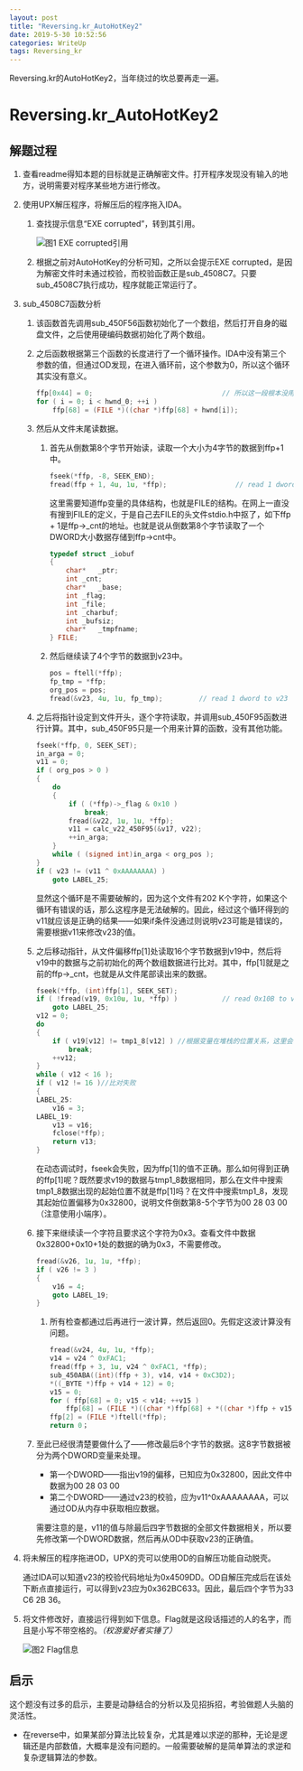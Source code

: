 ```yaml
---
layout: post
title: "Reversing.kr_AutoHotKey2"
date: 2019-5-30 10:52:56
categories: WriteUp
tags: Reversing_kr
---
```




Reversing.kr的AutoHotKey2，当年绕过的坎总要再走一遍。



# Reversing.kr_AutoHotKey2

## 解题过程

1. 查看readme得知本题的目标就是正确解密文件。打开程序发现没有输入的地方，说明需要对程序某些地方进行修改。

2. 使用UPX解压程序，将解压后的程序拖入IDA。

   1. 查找提示信息“EXE corrupted”，转到其引用。

      ![图1 EXE corrupted引用](https://chrishuppor.github.io/image/Snipaste_2019-05-29_18-53-38.PNG)

   2. 根据之前对AutoHotKey的分析可知，之所以会提示EXE corrupted，是因为解密文件时未通过校验，而校验函数正是sub_4508C7。只要sub_4508C7执行成功，程序就能正常运行了。

3. sub_4508C7函数分析

   1. 该函数首先调用sub_450F56函数初始化了一个数组，然后打开自身的磁盘文件，之后使用硬编码数据初始化了两个数组。

   2. 之后函数根据第三个函数的长度进行了一个循环操作。IDA中没有第三个参数的值，但通过OD发现，在进入循环前，这个参数为0，所以这个循环其实没有意义。

      ```C
      ffp[0x44] = 0;                                // 所以这一段根本没用
      for ( i = 0; i < hwnd_0; ++i )
          ffp[68] = (FILE *)((char *)ffp[68] + hwnd[i]);
      ```

   3. 然后从文件末尾读数据。

      1. 首先从倒数第8个字节开始读，读取一个大小为4字节的数据到ffp+1中。

         ```c
         fseek(*ffp, -8, SEEK_END);
         fread(ffp + 1, 4u, 1u, *ffp);                 // read 1 dword to ffp->cnt
         ```

         这里需要知道ffp变量的具体结构，也就是FILE的结构。在网上一直没有搜到FILE的定义，于是自己去FILE的头文件stdio.h中抠了，如下ffp + 1是ffp->_cnt的地址。也就是说从倒数第8个字节读取了一个DWORD大小数据存储到ffp->cnt中。

         ```c
         typedef struct _iobuf
         {
             char*   _ptr;
             int _cnt;
             char*   _base;
             int _flag;
             int _file;
             int _charbuf;
             int _bufsiz;
             char*   _tmpfname;
         } FILE;
         ```

      2. 然后继续读了4个字节的数据到v23中。

         ```c
         pos = ftell(*ffp);
         fp_tmp = *ffp;
         org_pos = pos;
         fread(&v23, 4u, 1u, fp_tmp);         // read 1 dword to v23
         ```

   4. 之后将指针设定到文件开头，逐个字符读取，并调用sub_450F95函数进行计算。其中，sub_450F95只是一个用来计算的函数，没有其他功能。

      ```c
      fseek(*ffp, 0, SEEK_SET);
      in_arga = 0;
      v11 = 0;
      if ( org_pos > 0 )
      {
          do
          {
              if ( (*ffp)->_flag & 0x10 )
                  break;
              fread(&v22, 1u, 1u, *ffp);
              v11 = calc_v22_450F95(&v17, v22);
              ++in_arga;
          }
          while ( (signed int)in_arga < org_pos );
      }
      if ( v23 != (v11 ^ 0xAAAAAAAA) )
          goto LABEL_25;
      ```

      显然这个循环是不需要破解的，因为这个文件有202 K个字符，如果这个循环有错误的话，那么这程序是无法破解的。因此，经过这个循环得到的v11就应该是正确的结果——如果if条件没通过则说明v23可能是错误的，需要根据v11来修改v23的值。

   5. 之后移动指针，从文件偏移ffp[1]处读取16个字节数据到v19中，然后将v19中的数据与之前初始化的两个数组数据进行比对。其中，ffp[1]就是之前的ffp->_cnt，也就是从文件尾部读出来的数据。

      ```c
      fseek(*ffp, (int)ffp[1], SEEK_SET);
      if ( !fread(v19, 0x10u, 1u, *ffp) )           // read 0x10B to v19
          goto LABEL_25;
      v12 = 0;
      do
      {
          if ( v19[v12] != tmp1_8[v12] ) //根据变量在堆栈的位置关系，这里会读到tmp2_8的数据
              break;
          ++v12;
      }
      while ( v12 < 16 );
      if ( v12 != 16 )//比对失败
      {
      LABEL_25:
          v16 = 3;
      LABEL_19:
          v13 = v16;
          fclose(*ffp);
          return v13;
      }
      ```

      在动态调试时，fseek会失败，因为ffp[1]的值不正确。那么如何得到正确的ffp[1]呢？既然要求v19的数据与tmp1_8数据相同，那么在文件中搜索tmp1_8数据出现的起始位置不就是ffp[1]吗？在文件中搜索tmp1_8，发现其起始位置偏移为0x32800，说明文件倒数第8-5个字节为00 28 03 00（注意使用小端序）。

   6. 接下来继续读一个字符且要求这个字符为0x3。查看文件中数据0x32800+0x10+1处的数据的确为0x3，不需要修改。

      ```c
      fread(&v26, 1u, 1u, *ffp);
      if ( v26 != 3 )
      {
          v16 = 4;
          goto LABEL_19;
      }
      ```

      1. 所有检查都通过后再进行一波计算，然后返回0。先假定这波计算没有问题。

         ```c
         fread(&v24, 4u, 1u, *ffp);
         v14 = v24 ^ 0xFAC1;
         fread(ffp + 3, 1u, v24 ^ 0xFAC1, *ffp);
         sub_450ABA((int)(ffp + 3), v14, v14 + 0xC3D2);
         *((_BYTE *)ffp + v14 + 12) = 0;
         v15 = 0;
         for ( ffp[68] = 0; v15 < v14; ++v15 )
             ffp[68] = (FILE *)((char *)ffp[68] + *((char *)ffp + v15 + 12));
         ffp[2] = (FILE *)ftell(*ffp);
         return 0；
         ```

   7. 至此已经很清楚要做什么了——修改最后8个字节的数据。这8字节数据被分为两个DWORD变量来处理。

      * 第一个DWORD——指出v19的偏移，已知应为0x32800，因此文件中数据为00 28 03 00
      * 第二个DWORD——通过v23的校验，应为v11^0xAAAAAAAA，可以通过OD从内存中获取相应数据。

      需要注意的是，v11的值与除最后四字节数据的全部文件数据相关，所以要先修改第一个DWORD数据，然后再从OD中获取v23的正确值。

4. 将未解压的程序拖进OD，UPX的壳可以使用OD的自解压功能自动脱壳。

   通过IDA可以知道v23的校验代码地址为0x4509DD。OD自解压完成后在该处下断点直接运行，可以得到v23应为0x362BC633。因此，最后四个字节为33 C6 2B 36。

5. 将文件修改好，直接运行得到如下信息。Flag就是这段话描述的人的名字，而且是小写不带空格的。*（权游爱好者实锤了）*

   ![图2 Flag信息](https://chrishuppor.github.io/image/Snipaste_2019-05-30_09-30-11.PNG)

## 启示

这个题没有过多的启示，主要是动静结合的分析以及见招拆招，考验做题人头脑的灵活性。

* 在reverse中，如果某部分算法比较复杂，尤其是难以求逆的那种，无论是逻辑还是内部数值，大概率是没有问题的。一般需要破解的是简单算法的求逆和复杂逻辑算法的参数。